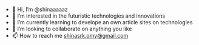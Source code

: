 - 👋 Hi, I’m @shinaaaaaz
- 👀 I’m interested in the futuristic technologies and innovations
- 🌱 I’m currently learning to develope an own article sites on technologies 
- 💞️ I’m looking to collaborate on anything you like
- 📫 How to reach me shinasrk.omy@gmail.com

<!---
shinaaaaaz/shinaaaaaz is a ✨ special ✨ repository because its `README.md` (this file) appears on your GitHub profile.
You can click the Preview link to take a look at your changes.
--->
